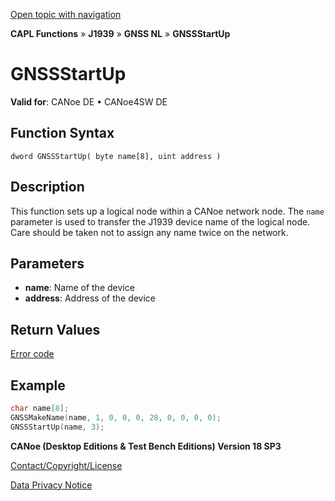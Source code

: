 [Open topic with navigation](../../../../../../CANoeDEFamily.htm#Topics/CAPLFunctions/J1939/GNSSNodeLayer/Functions/CAPLfunctionGNSSstartup.md)

**CAPL Functions** » **J1939** » **GNSS NL** » **GNSSStartUp**

# GNSSStartUp

**Valid for**: CANoe DE • CANoe4SW DE

## Function Syntax

```
dword GNSSStartUp( byte name[8], uint address )
```

## Description

This function sets up a logical node within a CANoe network node. The `name` parameter is used to transfer the J1939 device name of the logical node. Care should be taken not to assign any name twice on the network.

## Parameters

- **name**: Name of the device
- **address**: Address of the device

## Return Values

[Error code](../CAPLfunctionsGNSSNLErrorCodesGetLastError.md)

## Example

```c
char name[8];
GNSSMakeName(name, 1, 0, 0, 0, 28, 0, 0, 0, 0);
GNSSStartUp(name, 3);
```

**CANoe (Desktop Editions & Test Bench Editions) Version 18 SP3**

[Contact/Copyright/License](../../../../Shared/ContactCopyrightLicense.md)

[Data Privacy Notice](https://www.vector.com/int/en/company/get-info/privacy-policy/)

